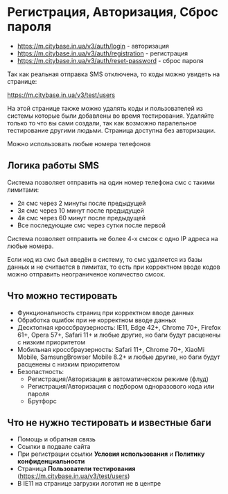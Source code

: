 # Регистрация, Авторизация, Сброс пароля

- https://m.citybase.in.ua/v3/auth/login - авторизация
- https://m.citybase.in.ua/v3/auth/registration - регистрация
- https://m.citybase.in.ua/v3/auth/reset-password - сброс пароля

Так как реальная отправка SMS отключена, то коды можно увидеть на странице:

https://m.citybase.in.ua/v3/test/users

На этой странице также можно удалять коды и пользователей из системы которые были добавлены во время тестирования. Удаляйте только то что вы сами создали, так как возможно паралельное тестирование другими людьми. Страница доступна без авторизации.

Можно использовать любые номера телефонов

## Логика работы SMS

Система позволяет отправить на один номер телефона смс с такими лимитами:
- 2я смс через 2 минуты после предыдущей
- 3я смс через 10 минут после предыдущей
- 4я смс через 60 минут после предыдущей
- Все последующие смс через сутки после первой

Система позволяет отправить не более 4-х смсок с одно IP адреса на любые номера.

Если код из смс был введён в систему, то смс удаляется из базы данных и не считается в лимитах, то есть при корректном вводе кодов можно отправить неограниченое количество смсок.

## Что можно тестировать

- Функциональность страниц при корректном вводе данных
- Обработка ошибок при не корректном вводе данных
- Десктопная кроссбраузерность: IE11, Edge 42+, Chrome 70+, Firefox 61+, Opera 57+, Safari 11+ и любые другие, но баги будут расценены с низким приоритетом
- Мобильная кроссбраузерность: Safari 11+, Chrome 70+, XiaoMi Mobile, SamsungBrowser Mobile 8.2+ и любые другие, но баги будут расценены с низким приоритетом
- Безопастность:
    - Регистрация/Авторизация в автоматическом режиме (флуд)
    - Регистрация/Авторизация с подбором одноразового кода или пароля
    - Брутфорс


## Что не нужно тестировать и известные баги
- Помощь и обратная связь
- Ссылки в подвале сайта
- При регистрации ссылки **Условия использования** и **Политику конфиденциальности**
- Страница **Пользователи тестирования** (https://m.citybase.in.ua/v3/test/users)
- В IE11 на странице загрузки логотип не в центре



